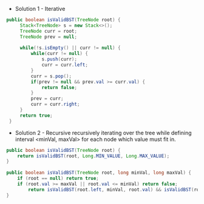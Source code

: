    * Solution 1 - Iterative
   ```java
   public boolean isValidBST(TreeNode root) {
        Stack<TreeNode> s = new Stack<>();
        TreeNode curr = root;
        TreeNode prev = null;
        
        while(!s.isEmpty() || curr != null) {
            while(curr != null) {
                s.push(curr);
                curr = curr.left;
            }
            curr = s.pop();
            if(prev != null && prev.val >= curr.val) {
                return false;
            }
            prev = curr;
            curr = curr.right;
        }
        return true;
    }
```
    
* Solution 2 - Recursive
recursively iterating over the tree while defining interval <minVal, maxVal> for each node which value must fit in.
```java
public boolean isValidBST(TreeNode root) {
    return isValidBST(root, Long.MIN_VALUE, Long.MAX_VALUE);
}
    
public boolean isValidBST(TreeNode root, long minVal, long maxVal) {
    if (root == null) return true;
    if (root.val >= maxVal || root.val <= minVal) return false;
        return isValidBST(root.left, minVal, root.val) && isValidBST(root.right, root.val, maxVal);
}
```
